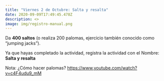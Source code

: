 ```yaml
---
title: "Viernes 2 de Octubre: Salta y resalta"
date: 2020-09-09T17:49:45.478Z
description: <>
image: img/registro-manual.png
---
```

Da **400 saltos** (o realiza 200 palomas, ejercicio también conocido como “jumping jacks”).

Ya que hayas completado la actividad, registra la actividad con el Nombre: **Salta y resalta**

Nota: ¿Cómo hacer palomas? <https://www.youtube.com/watch?v=c4F4udu9_mM>